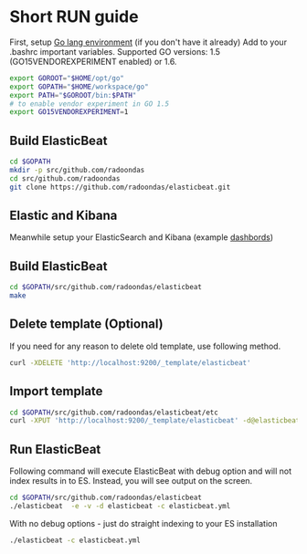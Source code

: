 # Short RUN guide

First, setup [Go lang environment](https://golang.org/doc/install) (if you don't have it already)
Add to your .bashrc important variables. 
Supported GO versions: 1.5 (GO15VENDOREXPERIMENT enabled) or 1.6.

```bash
export GOROOT="$HOME/opt/go"
export GOPATH="$HOME/workspace/go"
export PATH="$GOROOT/bin:$PATH"
# to enable vendor experiment in GO 1.5
export GO15VENDOREXPERIMENT=1
```

## Build ElasticBeat

```bash
cd $GOPATH
mkdir -p src/github.com/radoondas
cd src/github.com/radoondas
git clone https://github.com/radoondas/elasticbeat.git
```

## Elastic and Kibana
Meanwhile setup your ElasticSearch and Kibana (example [dashbords](https://github.com/radoondas/elasticbeat/tree/master/kibana))

## Build ElasticBeat

```bash
cd $GOPATH/src/github.com/radoondas/elasticbeat
make
```

## Delete template (Optional)
If you need for any reason to delete old template, use following method.

```bash
curl -XDELETE 'http://localhost:9200/_template/elasticbeat'
```

## Import template
```bash
cd $GOPATH/src/github.com/radoondas/elasticbeat/etc
curl -XPUT 'http://localhost:9200/_template/elasticbeat' -d@elasticbeat.template.json
```

## Run ElasticBeat

Following command will execute ElasticBeat with debug option and will not index results in to ES. Instead, you will see output on the screen.
```bash
cd $GOPATH/src/github.com/radoondas/elasticbeat
./elasticbeat  -e -v -d elasticbeat -c elasticbeat.yml
```

With no debug options - just do straight indexing to your ES installation

```bash
./elasticbeat -c elasticbeat.yml
```
